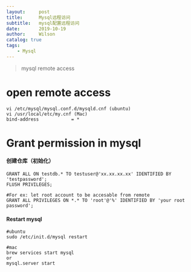 ```yaml
---
layout:     post
title:      Mysql远程访问
subtitle:   mysql配置远程访问
date:       2019-10-19
author:     Wilson
catalog: true
tags:
    - Mysql
---
```


>mysql remote access


# open remote access

	vi /etc/mysql/mysql.conf.d/mysqld.cnf (ubuntu)
	vi /usr/local/etc/my.cnf (Mac)
	bind-address            = *


# Grant permission in mysql

#### 创建仓库（初始化）
	GRANT ALL ON testdb.* TO testuser@'xx.xx.xx.xx' IDENTIFIED BY 'testpassword';
	FLUSH PRIVILEGES;
	
	#For ex: let root account to be accesable from remote
	GRANT ALL PRIVILEGES ON *.* TO 'root'@'%' IDENTIFIED BY 'your root password';
	
#### Restart mysql
	#ubuntu
	sudo /etc/init.d/mysql restart
	 
	#mac
	brew services start mysql
	or
	mysql.server start